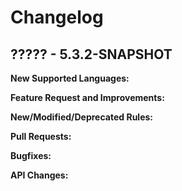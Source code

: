 # Changelog

## ????? - 5.3.2-SNAPSHOT

**New Supported Languages:**

**Feature Request and Improvements:**

**New/Modified/Deprecated Rules:**

**Pull Requests:**

**Bugfixes:**

**API Changes:**
